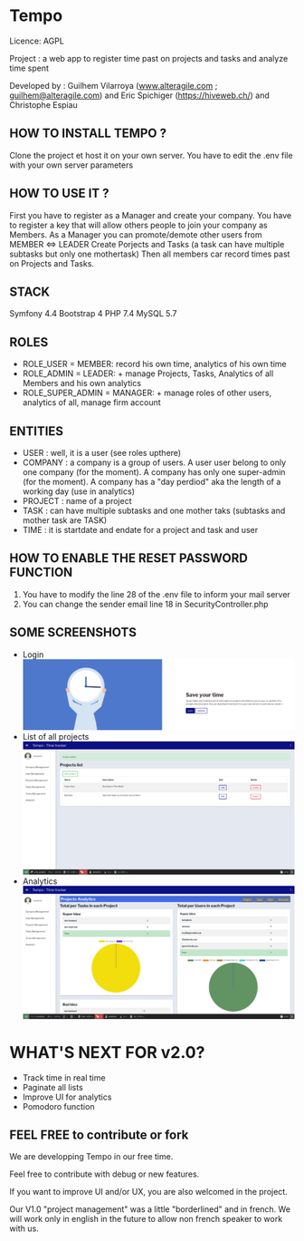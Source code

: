 Tempo
==========

Licence: AGPL

Project : a web app to register time past on projects and tasks and analyze time spent

Developed by :
Guilhem Vilarroya (www.alteragile.com ; guilhem@alteragile.com) and 
Eric Spichiger (https://hiveweb.ch/) and
Christophe Espiau

HOW TO INSTALL TEMPO ?
--
Clone the project et host it on your own server.
You have to edit the .env file with your own server parameters

HOW TO USE IT ?
--
First you have to register as a Manager and create your company.
You have to register a key that will allow others people to join your company as Members.
As a Manager you can promote/demote other users from MEMBER <=> LEADER
Create Porjects and Tasks (a task can have multiple subtasks but only one mothertask)
Then all members car record times past on Projects and Tasks.

STACK
--
Symfony 4.4
Bootstrap 4
PHP 7.4
MySQL 5.7

ROLES
--
- ROLE_USER = MEMBER: record his own time, analytics of his own time
- ROLE_ADMIN = LEADER: + manage Projects, Tasks, Analytics of all Members and his own analytics 
- ROLE_SUPER_ADMIN = MANAGER: + manage roles of other users, analytics of all, manage firm account

ENTITIES
--
- USER : well, it is a user (see roles upthere)
- COMPANY : a company is a group of users. A user user belong to only one company (for the moment). A company has only one super-admin (for the moment). A company has a "day perdiod" aka the length of a working day (use in analytics)
- PROJECT : name of a project
- TASK : can have multiple subtasks and one mother taks (subtasks and mother task are TASK)
- TIME : it is startdate and endate for a project and task and user

HOW TO ENABLE THE RESET PASSWORD FUNCTION
--
1. You have to modify the line 28 of the .env file to inform your mail server
2. You can change the sender email line 18 in SecurityController.php

SOME SCREENSHOTS
--
* Login
![Screenshot 1](tempo-screenshots/1.png)
* List of all projects
![Screenshot 2](tempo-screenshots/2.png)
* Analytics
![Screenshot 3](tempo-screenshots/3.png)

WHAT'S NEXT FOR v2.0?
==
* Track time in real time
* Paginate all lists
* Improve UI for analytics
* Pomodoro function

FEEL FREE to contribute or fork
--
We are developping Tempo in our free time. 

Feel free to contribute with debug or new features. 

If you want to improve UI and/or UX, you are also welcomed in the project.

Our V1.0 "project management" was a little "borderlined" and in french. We will work only in english in the future to allow non french speaker to work with us.
